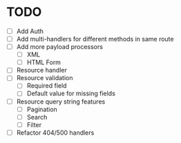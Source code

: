 # TODO

* [ ] Add Auth
* [ ] Add multi-handlers for different methods in same route
* [ ] Add more payload processors
  * [ ] XML
  * [ ] HTML Form
* [ ] Resource handler
* [ ] Resource validation
  * [ ] Required field
  * [ ] Default value for missing fields
* [ ] Resource query string features
  * [ ] Pagination
  * [ ] Search
  * [ ] Filter
* [ ] Refactor 404/500 handlers
